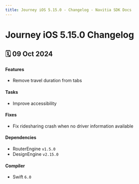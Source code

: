 ```yaml
---
title: Journey iOS 5.15.0 - Changelog - Navitia SDK Docs
---
```


# Journey iOS 5.15.0 Changelog

<h2>🗓 09 Oct 2024</h2>

#### Features
- Remove travel duration from tabs 

#### Tasks
- Improve accessibility

#### Fixes
- Fix ridesharing crash when no driver information available

#### Dependencies
 - RouterEngine `v1.5.0`
 - DesignEngine `v2.15.0`

#### Compiler
-  Swift  `6.0`